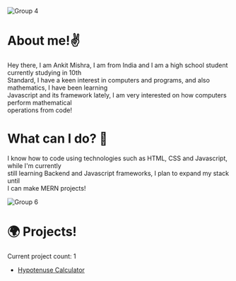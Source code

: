 
![Group 4](https://github.com/CodedAnkit/CodedAnkit/assets/136353031/a277aae4-fc33-4f5d-a991-08af1e246207)

# About me!✌️
Hey there, I am Ankit Mishra, I am from India and I am a high school student currently studying in 10th<br> Standard, I have a keen interest in computers and programs, and also mathematics, I have been learning <br> Javascript and its framework lately, I am very interested on how computers perform mathematical <br> operations from code!

# What can I do? 🤔

I know how to code using technologies such as HTML, CSS and Javascript, while I'm currently <br> still learning Backend and Javascript frameworks, I plan to expand my stack until  <br> I can make MERN projects!


![Group 6](https://github.com/CodedAnkit/CodedAnkit/assets/136353031/8e1bf1cf-5b71-4268-a0dc-e2d53a7beba3)

# 🌍 Projects!
Current project count: 1

- [Hypotenuse Calculator](https://github.com/CodedAnkit/HypotenuseCalculator)
